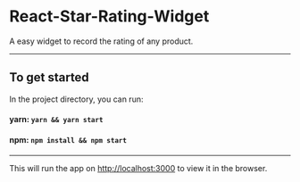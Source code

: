 # React-Star-Rating-Widget
A easy widget to record the rating of any product.

<hr/>

## To get started

In the project directory, you can run:
#### **yarn**: `yarn && yarn start` 
#### **npm**: `npm install && npm start`

---

This will run the app on [http://localhost:3000](http://localhost:3000) to view it in the browser.